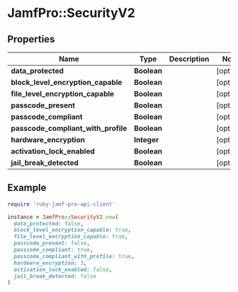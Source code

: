 # JamfPro::SecurityV2

## Properties

| Name | Type | Description | Notes |
| ---- | ---- | ----------- | ----- |
| **data_protected** | **Boolean** |  | [optional] |
| **block_level_encryption_capable** | **Boolean** |  | [optional] |
| **file_level_encryption_capable** | **Boolean** |  | [optional] |
| **passcode_present** | **Boolean** |  | [optional] |
| **passcode_compliant** | **Boolean** |  | [optional] |
| **passcode_compliant_with_profile** | **Boolean** |  | [optional] |
| **hardware_encryption** | **Integer** |  | [optional] |
| **activation_lock_enabled** | **Boolean** |  | [optional] |
| **jail_break_detected** | **Boolean** |  | [optional] |

## Example

```ruby
require 'ruby-jamf-pro-api-client'

instance = JamfPro::SecurityV2.new(
  data_protected: false,
  block_level_encryption_capable: true,
  file_level_encryption_capable: true,
  passcode_present: false,
  passcode_compliant: true,
  passcode_compliant_with_profile: true,
  hardware_encryption: 3,
  activation_lock_enabled: false,
  jail_break_detected: false
)
```

